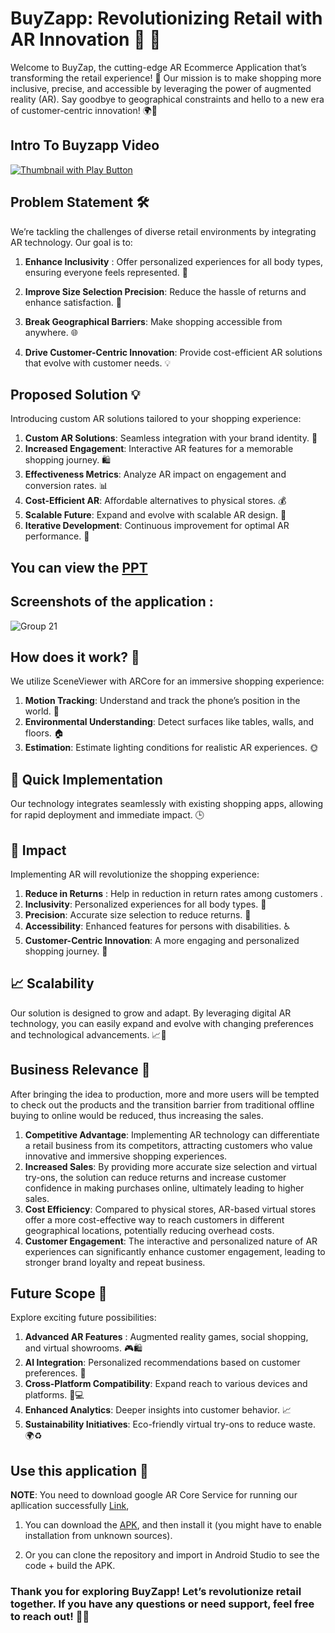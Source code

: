 
# BuyZapp: Revolutionizing Retail with AR Innovation 🛒 📸
Welcome to BuyZap, the cutting-edge AR Ecommerce Application that’s transforming the retail experience! 🚀 Our mission is to make shopping more inclusive, precise, and accessible by leveraging the power of augmented reality (AR). Say goodbye to geographical constraints and hello to a new era of customer-centric innovation! 🌍🛒

## Intro To Buyzapp Video
[![Thumbnail with Play Button](https://img.youtube.com/vi/3KH0MiOmWds/maxresdefault.jpg)](https://youtu.be/3KH0MiOmWds)


## Problem Statement 🛠️

We’re tackling the challenges of diverse retail environments by integrating AR technology. Our goal is to:

1. **Enhance Inclusivity** : Offer personalized experiences for all body types, ensuring everyone feels represented. 🤗

2. **Improve Size Selection Precision**: Reduce the hassle of returns and enhance satisfaction. 📏
   
3. **Break Geographical Barriers**: Make shopping accessible from anywhere. 🌐
   
4. **Drive Customer-Centric Innovation**: Provide cost-efficient AR solutions that evolve with customer needs. 💡

## Proposed Solution 💡
Introducing custom AR solutions tailored to your shopping experience:

1. **Custom AR Solutions**: Seamless integration with your brand identity. 🎨
2. **Increased Engagement**: Interactive AR features for a memorable shopping journey. 🛍️
3. **Effectiveness Metrics**: Analyze AR impact on engagement and conversion rates. 📊
4. **Cost-Efficient AR**: Affordable alternatives to physical stores. 💰
5. **Scalable Future**: Expand and evolve with scalable AR design. 🌱
6. **Iterative Development**: Continuous improvement for optimal AR performance. 🔄

## You can view the [PPT](https://drive.google.com/file/d/1eyEE80UMepWcoALIfbs7yi1i9p5_iIql/view?usp=sharing)

## Screenshots of the application :
![Group 21](https://github.com/user-attachments/assets/dfc9dcce-413c-49bf-80b4-86b3314762d3)



## How does it work? 📸 
We utilize SceneViewer with ARCore for an immersive shopping experience:
1. **Motion Tracking**: Understand and track the phone’s position in the world. 📍
2. **Environmental Understanding**: Detect surfaces like tables, walls, and floors. 🏠
3. **Estimation**: Estimate lighting conditions for realistic AR experiences. 🌞

## 🚀 Quick Implementation
Our technology integrates seamlessly with existing shopping apps, allowing for rapid deployment and immediate impact. 🕒

## 🌟 Impact
Implementing AR will revolutionize the shopping experience:
1. **Reduce in Returns** :  Help in reduction in return rates among customers . 
2. **Inclusivity**: Personalized experiences for all body types. 🤝
3. **Precision**: Accurate size selection to reduce returns. 📏
4. **Accessibility**: Enhanced features for persons with disabilities. ♿
5. **Customer-Centric Innovation**: A more engaging and personalized shopping journey. 💬
 
 
## 📈 Scalability
 Our solution is designed to grow and adapt. By leveraging digital AR technology, you can easily expand and evolve with changing preferences and technological advancements. 📈🔧

## Business Relevance 🤝
After bringing the idea to production, more and more users will be tempted to check out the products and the transition barrier from traditional offline buying to online would be reduced, thus increasing the sales.
1. **Competitive Advantage**: Implementing AR technology can differentiate a retail business from its competitors, attracting customers who value innovative and immersive shopping experiences.
2. **Increased Sales**: By providing more accurate size selection and virtual try-ons, the solution can reduce returns and increase customer confidence in making purchases online, ultimately leading to higher sales.
3. **Cost Efficiency**: Compared to physical stores, AR-based virtual stores offer a more cost-effective way to reach customers in different geographical locations, potentially reducing overhead costs.
4. **Customer Engagement**: The interactive and personalized nature of AR experiences can significantly enhance customer engagement, leading to stronger brand loyalty and repeat business.
   
## Future Scope 🚀
Explore exciting future possibilities:

1. **Advanced AR Features** : Augmented reality games, social shopping, and virtual showrooms. 🎮🛍️
2. **AI Integration**: Personalized recommendations based on customer preferences. 🤖
3. **Cross-Platform Compatibility**: Expand reach to various devices and platforms. 📱💻
4. **Enhanced Analytics**: Deeper insights into customer behavior. 📈
5. **Sustainability Initiatives**: Eco-friendly virtual try-ons to reduce waste. 🌍♻️

 ## Use this application 🔗 
**NOTE**: You need to download google AR Core Service for running our apllication successfully [Link](https://github.com/google-ar/arcore-android-sdk/releases/download/v1.33.0/Google_Play_Services_for_AR_1.33.0.apk),
           
1. You can download the [APK](https://drive.google.com/file/d/15VbIBdIhItg3pyb36zgN08OGyCf_mNFu/view?usp=sharing), and then install it (you might have to enable installation from unknown sources).

2. Or you can clone the repository and import in Android Studio to see the code + build the APK.

### Thank you for exploring BuyZapp! Let’s revolutionize retail together. If you have any questions or need support, feel free to reach out! 💬🤝



